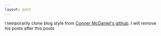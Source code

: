 ```yaml
---
layout: post
---
```

I temporarily clone blog style from [Conner McDaniel's github](https://github.com/connermcd). I will remove his posts after this posts
